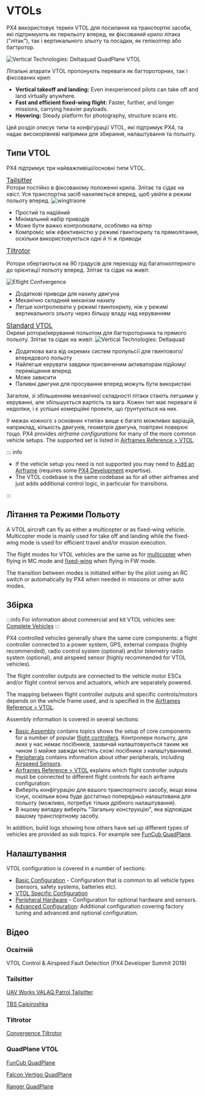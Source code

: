 # VTOLs

PX4 використовує термін VTOL для посилання на транспортні засоби, які підтримують як перельоту вперед, як фіксований крило літака ("літак"), так і вертикального зльоту та посадки, як гелікоптер або багтротор.

![Vertical Technologies: Deltaquad QuadPlane VTOL](../../assets/airframes/vtol/vertical_technologies_deltaquad/hero.jpg)

Літальні апарати VTOL пропонують переваги як багтороторних, так і фіксованих крил:

- **Vertical takeoff and landing:** Even inexperienced pilots can take off and land virtually anywhere.
- **Fast and efficient fixed-wing flight:** Faster, further, and longer missions, carrying heavier payloads.
- **Hovering:** Steady platform for photography, structure scans etc.

Цей розділ описує типи та конфігурації VTOL, які підтримує PX4, та надає високорівневі напрямки для збирання, налаштування та польоту.

## Типи VTOL

PX4 підтримує три найважливіші/основні типи VTOL.

<div class="grid_wrapper three_column">
  <div class="grid_item">
    <div class="grid_item_heading"><a href="tailsitter.html" title="Tailsitter"><big>Tailsitter</big></a></div>
    <div class="grid_text">
    Ротори постійно в фіксованому положенні крила.
    Злітає та сідає на хвіст. Уся транспортна засіб нахиляється вперед, щоб увійти в режим польоту вперед.
    <img src="../../assets/airframes/vtol/wingtraone/hero.jpg" title="wingtraone" />
    <ul>
      <li>Простий та надійний</li>
      <li>Мінімальний набір приводів</li>
      <li>Може бути важко контролювати, особливо на вітер</li>
      <li>Компроміс між ефективністю у режимі гвинтокрилу та прямолітання, оскільки використовуються одні й ті ж приводи</li>
    </ul>
    </div>
  </div>
<div class="grid_item">
  <div class="grid_item_heading"><a href="tiltrotor.html" title="Tiltrotor"><big>Tiltrotor</big></a></div>
  
  Ротори обертаються на 90 градусів для переходу від багатокоптерного до орієнтації польоту вперед.
  Злітає та сідає на живіт.
  <div class="grid_text">
  <img src="../../assets/airframes/vtol/eflite_convergence_pixfalcon/hero.jpg" title="Eflight Confvergence" />
  <ul>
    <li>Додаткові приводи для нахилу двигуна</li>
    <li>Механічно складний механізм нахилу</li>
    <li>Легше контролювати у режимі гвинтокрилу, ніж у режимі вертикального зльоту через більшу владу над керуванням</li>
  </ul>
  </div>
</div>
<div class="grid_item">
  <div class="grid_item_heading"><a href="standardvtol.html" title="Standard VTOL"><big>Standard VTOL</big></a></div>
  <div class="grid_text">
  Окремі ротори/керування польотом для багтороторника та прямого польоту. Злітає та сідає на живіт.
  <img src="../../assets/airframes/vtol/vertical_technologies_deltaquad/hero_small.png" title="Vertical Technologies: Deltaquad" />
  <ul>
    <li>Додаткова вага від окремих систем пропульсії для гвинтового/впередового польоту</li>
    <li>Найлегше керувати завдяки присвяченим активаторам підйому/переміщення вперед</li>
    <li>Може зависити</li>
    <li>Паливні двигуни для просування вперед можуть бути використані</li>
  </ul>
  </div>
 </div>
</div>

Загалом, зі збільшенням механічної складності літаки стають легшими у керуванні, але збільшується вартість та вага.
Кожен тип має переваги й недоліки, і є успішні комерційні проекти, що ґрунтуються на них.

У межах кожного з основних «типів» вище є багато можливих варіацій, наприклад, кількість двигунів, геометрія двигуна, повітряні поверхні тощо.
PX4 provides _airframe configurations_ for many of the more common vehicle setups.
The supported set is listed in [Airframes Reference > VTOL](../airframes/airframe_reference.md#vtol).

::: info

- If the vehicle setup you need is not supported you may need to [Add an Airframe](../dev_airframes/adding_a_new_frame.md) (requires some [PX4 Development](../development/development.md) expertise).
- The VTOL codebase is the same codebase as for all other airframes and just adds additional control logic, in particular for transitions.

:::

## Літання та Режими Польоту

A VTOL aircraft can fly as either a multicopter or as fixed-wing vehicle.
Multicopter mode is mainly used for take off and landing while the fixed-wing mode is used for efficient travel and/or mission execution.

The flight modes for VTOL vehicles are the same as for [multicopter](../flight_modes_mc/index.md) when flying in MC mode and [fixed-wing](../flight_modes_fw/index.md) when flying in FW mode.

The transition between modes is initiated either by the pilot using an RC switch or automatically by PX4 when needed in missions or other auto modes.

## Збірка

:::info
For information about commercial and kit VTOL vehicles see: [Complete Vehicles](../complete_vehicles/index.md)
:::

PX4 controlled vehicles generally share the same core components: a flight controller connected to a power system, GPS, external compass (highly recommended), radio control system (optional) and/or telemetry radio system (optional), and airspeed sensor (highly recommended for VTOL vehicles).

The flight controller outputs are connected to the vehicle motor ESCs and/or flight control servos and actuators, which are separately powered.

The mapping between flight controller outputs and specific controls/motors depends on the vehicle frame used, and is specified in the [Airframes Reference > VTOL](../airframes/airframe_reference.md#vtol).

Assembly information is covered in several sections:

- [Basic Assembly](../assembly/index.md) contains topics shows the setup of core components for a number of popular [flight controllers](../flight_controller/index.md).
 Контролери польоту, для яких у нас немає посібників, зазвичай налаштовуються таким же чином (і майже завжди містять схожі посібники з налаштуванням).
- [Peripherals](../peripherals/index.md) contains information about other peripherals, including [Airspeed Sensors](../sensor/airspeed.md).
- [Airframes Reference > VTOL](../airframes/airframe_reference.md#vtol) explains which flight controller outputs must be connected to different flight controls for each airframe configuration:
 - Виберіть конфігурацію для вашого транспортного засобу, якщо вона існує, оскільки вона буде достатньо попередньо налаштована для польоту (можливо, потребує тільки дрібного налаштування).
 - В іншому випадку виберіть "Загальну конструкцію", яка відповідає вашому транспортному засобу.

In addition, build logs showing how others have set up different types of vehicles are provided as sub topics.
For example see [FunCub QuadPlane](../frames_vtol/vtol_quadplane_fun_cub_vtol_pixhawk.md).

## Налаштування

VTOL configuration is covered in a number of sections:

- [Basic Configuration](../config/index.md) - Configuration that is common to all vehicle types (sensors, safety systems, batteries etc).
- [VTOL Specific Configuration](../config_vtol/index.md)
- [Peripheral Hardware](../peripherals/index.md) - Configuration for optional hardware and sensors.
- [Advanced Configuration](../advanced_config/index.md): Additional configuration covering factory tuning and advanced and optional configuration.

## Відео

### Освітній

VTOL Control & Airspeed Fault Detection (PX4 Developer Summit 2019)

<lite-youtube videoid="37BIBAzD6fE" title="VTOL control and airspeed fault detection"/>

<!-- 20190704 -->

### Tailsitter

[UAV Works VALAQ Patrol Tailsitter](https://www.valaqpatrol.com/valaq_patrol_technical_data/)

<lite-youtube videoid="pWt6uoqpPIw" title="UAV Works VALAQ"/>

[TBS Caipiroshka](../frames_vtol/vtol_tailsitter_caipiroshka_pixracer.md)

<lite-youtube videoid="acG0aTuf3f8" title="PX4 VTOL - Call for Testpilots"/>

### Tiltrotor

[Convergence Tiltrotor](../frames_vtol/vtol_tiltrotor_eflite_convergence_pixfalcon.md)

<lite-youtube videoid="E61P2f2WPNU" title="E-flite Convergence Autonomous Mission Flight"/>

### QuadPlane VTOL

[FunCub QuadPlane](../frames_vtol/vtol_quadplane_fun_cub_vtol_pixhawk.md)

<lite-youtube videoid="4K8yaa6A0ks" title="Fun Cub PX4 VTOL Maiden"/>

[Falcon Vertigo QuadPlane](../frames_vtol/vtol_quadplane_falcon_vertigo_hybrid_rtf_dropix.md)

<lite-youtube videoid="h7OHTigtU0s" title="PX4 Vtol test"/>

[Ranger QuadPlane](../frames_vtol/vtol_quadplane_volantex_ranger_ex_pixhawk.md)

<lite-youtube videoid="7tGXkW6d3sA" title="PX4 Autopilot - Experimental VTOL with Pixhawk and U-Blox M8N GPS"/>
